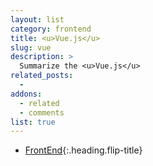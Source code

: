 ```yaml
---
layout: list
category: frontend
title: <u>Vue.js</u>
slug: vue
description: >
  Summarize the <u>Vue.js</u>
related_posts:
  -
addons:
  - related
  - comments
list: true
---
```


* [FrontEnd]{:.heading.flip-title}

[FrontEnd]: /frontend/
